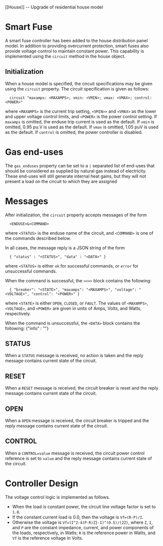 [[House]] -- Upgrade of residential house model

# Smart Fuse

A smart fuse controller has been added to the house distribution panel model.  In addition to providing overcurrent protection, smart fuses also provide voltage control to maintain constant power.  This capability is implemented using the `circuit` method in the house object.

## Initialization

When a house model is specified, the circuit specifications may be given using the <code>circuit</code> property.  The circuit specification is given as follows:
~~~
  circuit "maxamps: <MAXAMPS>; vmin: <VMIN>; vmax: <VMAX>; control: <POWER>"
~~~
where `<MAXAMPS>` is the current trip setting, `<VMIN>>` and `<VMAX>` as the lower and upper voltage control limits, and `<POWER>` is the power control setting.  If `maxamps` is omitted, the enduse trip current is used as the default.  If `vmin` is omitted, 0.95 pu.V is used as the default.  If `vmax` is omitted, 1.05 puV is used as the default. If `control` is omitted, the power controller is disabled.

# Gas end-uses

The `gas_enduses` property can be set to a `|` separated list of end-uses that should be considered as supplied by natural gas instead of electricity.  These end-uses will still generate internal heat gains, but they will not present a load on the circuit to which they are assigned

# Messages

After initialization, the `circuit` property accepts messages of the form
~~~
  <ENDUSE>&<COMMAND>
~~~
where `<STATUS>` is the enduse name of the circuit, and `<COMMAND>` is one of the commands described below.  

In all cases, the message reply is a JSON string of the form
~~~
  { "status" : "<STATUS>", "data" : "<DATA>" }
~~~
where `<STATUS>` is either `ok` for successful commands, or `error` for unsuccessful commands.

When the command is successful, the <code><<<DATA>>></code> block contains the following:
~~~
  { "breaker": "<STATE>", "maxamps": "<MAXAMPS>", "voltage": "<VOLTAGE>", "control": "<POWER>" }
~~~
where `<STATE>` is either `OPEN`, `CLOSED`, or `FAULT`.  The values of `<MAXAMPS>`, `<VOLTAGE>`, and `<POWER>` are given in units of Amps, Volts, and Watts, respectively.

When the command is unsuccessful, the `<DATA>` block contains the following:
  {"info" : "<INFO>"}

## STATUS

When a `STATUS` message is received, no action is taken and the reply message contains current state of the circuit.

## RESET

When a `RESET` message is received, the circuit breaker is reset and the reply message contains current state of the circuit.

## OPEN

When a `OPEN` message is received, the circuit breaker is tripped and the reply message contains current state of the circuit.

## CONTROL

When a `CONTROL=value` message is received, the circuit power control reference is set to `value` and the reply message contains current state of the circuit.

# Controller Design

The voltage control logic is implemented as follows.  
* When the load is constant power, the circuit line voltage factor is set to `1.0`.  
* If the constant current load is 0.0, then the voltage is `Vf=(R-P)/I`.
* Otherwise the voltage is `Vf=(I^2-4(P-R)Z}-I)^(0.5)/(2Z)`, where `Z`, `I`, and `P` are the constant impedance, current, and power components of the loads, respectively, in Watts; `R` is the reference power in Watts, and `Vf` is the reference voltage in Volts.


